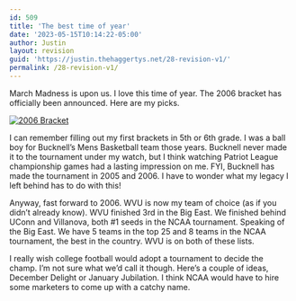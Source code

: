 ```yaml
---
id: 509
title: 'The best time of year'
date: '2023-05-15T10:14:22-05:00'
author: Justin
layout: revision
guid: 'https://justin.thehaggertys.net/28-revision-v1/'
permalink: /28-revision-v1/
---
```


March Madness is upon us. I love this time of year. The 2006 bracket has officially been announced. Here are my picks.

[![2006 Bracket](https://justin.thehaggertys.net/wp-content/uploads/2006/03/printable_men.gif)](https://justin.thehaggertys.net/wp-content/uploads/2006/03/printable_men.gif)

I can remember filling out my first brackets in 5th or 6th grade. I was a ball boy for Bucknell’s Mens Basketball team those years. Bucknell never made it to the tournament under my watch, but I think watching Patriot League championship games had a lasting impression on me. FYI, Bucknell has made the tournament in 2005 and 2006. I have to wonder what my legacy I left behind has to do with this!

Anyway, fast forward to 2006. WVU is now my team of choice (as if you didn’t already know). WVU finished 3rd in the Big East. We finished behind UConn and Villanova, both #1 seeds in the NCAA tournament. Speaking of the Big East. We have 5 teams in the top 25 and 8 teams in the NCAA tournament, the best in the country. WVU is on both of these lists.

I really wish college football would adopt a tournament to decide the champ. I’m not sure what we’d call it though. Here’s a couple of ideas, December Delight or January Jubilation. I think NCAA would have to hire some marketers to come up with a catchy name.
